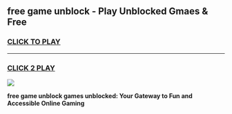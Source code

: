 
## free game unblock - Play Unblocked Gmaes & Free
<h3>
<a href="https://news.freeplayer.one?title=free_game_unblock&ref=16F">CLICK TO PLAY</a></h3>
<hr>

<h3>
<a href="https://news.freeplayer.one?title=free_game_unblock&ref=16F">CLICK 2 PLAY</a>
  
</h3>

<a href="https://news.freeplayer.one?title=free_game_unblock&ref=16F/"><img src="https://clearcache.store/games.png"></a>


**free game unblock games unblocked: Your Gateway to Fun and Accessible Online Gaming**
